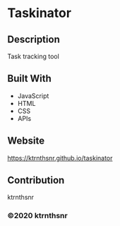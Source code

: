 ﻿# Taskinator

## Description
Task tracking tool

## Built With
* JavaScript
* HTML
* CSS
* APIs

## Website
https://ktrnthsnr.github.io/taskinator

## Contribution
ktrnthsnr

### ©️2020 ktrnthsnr
